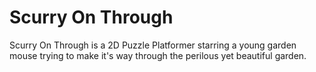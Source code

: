 # Scurry On Through
 Scurry On Through is a 2D Puzzle Platformer starring a young garden mouse trying to make it's way through the perilous yet beautiful garden.